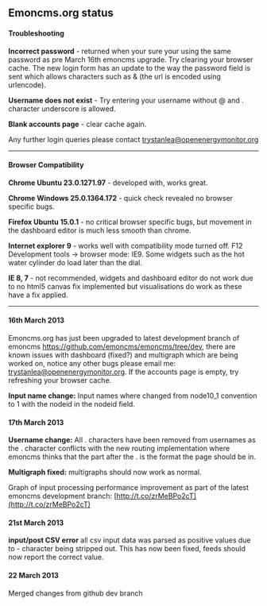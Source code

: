 ## Emoncms.org status

#### Troubleshooting

**Incorrect password** - returned when your sure your using the same password as pre March 16th emoncms upgrade. Try clearing your browser cache. The new login form has an update to the way the password field is sent which allows characters such as & (the url is encoded using urlencode).

**Username does not exist** - Try entering your username without @ and . character underscore is allowed.

**Blank accounts page** - clear cache again.

Any further login queries please contact trystanlea@openenergymonitor.org

---

#### Browser Compatibility

**Chrome Ubuntu 23.0.1271.97** - developed with, works great.

**Chrome Windows 25.0.1364.172** - quick check revealed no browser specific bugs.

**Firefox Ubuntu 15.0.1** - no critical browser specific bugs, but movement in the dashboard editor is much less smooth than chrome. 

**Internet explorer 9** - works well with compatibility mode turned off. F12 Development tools -> browser mode: IE9. Some widgets such as the hot water cylinder do load later than the dial.

**IE 8, 7** - not recommended, widgets and dashboard editor do not work due to no html5 canvas fix implemented but visualisations do work as these have a fix applied.

---

#### 16th March 2013

Emoncms.org has just been upgraded to latest development branch of emoncms https://github.com/emoncms/emoncms/tree/dev, there are known issues with dashboard (fixed?) and multigraph which are being worked on, notice any other bugs please email me: trystanlea@openenergymonitor.org. If the accounts page is empty, try refreshing your browser cache.

**Input name change:** Input names where changed from node10_1 convention to 1 with the nodeid in the nodeid field.

#### 17th March 2013

**Username change:** All . characters have been removed from usernames as the . character conflicts with the new routing implementation where emoncms thinks that the part after the . is the format the page should be in.

**Multigraph fixed:** multigraphs should now work as normal.

Graph of input processing performance improvement as part of the latest emoncms development branch: [http://t.co/zrMeBPo2cT](http://t.co/zrMeBPo2cT)

#### 21st March 2013

**input/post CSV error** all csv input data was parsed as positive values due to - character being stripped out. This has now been fixed, feeds should now report the correct value. 

#### 22 March 2013

Merged changes from github dev branch
